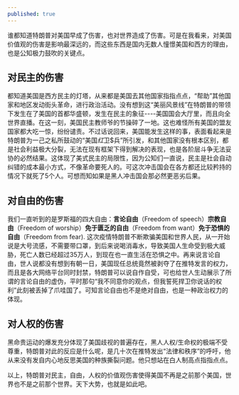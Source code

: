 ```yaml
---
published: true
---
```

谁都知道特朗普对美国早成了伤害，也对世界造成了伤害。可是在我看来，对美国价值观的伤害是影响最深远的，而这些东西是国内无数人憧憬美国和西方的理由，也是公知极力鼓吹的关键点。


## 对民主的伤害

都知道美国是西方民主的灯塔，从来都是美国去其他国家指指点点，“帮助”其他国家和地区发动街头革命，进行政治活动。没有想到这“美丽风景线”在特朗普的带领下发生在了美国的首都华盛顿，发生在民主的象征----美国国会大厅里，而且向全世界直播。在这一刻，美国民主教师爷的节操碎了一地。这也难怪所有美国的盟友国家都大吃一惊，纷纷谴责。不过话说回来，美国能发生这样的事，表面看起来是特朗普为一己之私所鼓动的“美国$红$卫$兵”所引发，和其他国家没有根本区别，都是社会利益极大分裂，无法在现有框架下得到解决的表现，也是各阶层斗争无法妥协的必然结果。这体现了美式民主的局限性，因为公知们一直说，民主是社会自动纠错的成本最小方式，不像革命要死人的。可这次冲击国会在各方都还比较矜持的情况下就死了5个人。可想而知如果是黑人冲击国会那必然更恶劣后果。


## 对自由的伤害

我们一直听到的是罗斯福的四大自由：**言论自由**（Freedom of speech）**宗教自由**（Freedom of worship）**免于匮乏的自由**（Freedom from want）**免于恐惧的自由**（Freedom from fear). 这次疫情特朗普不断欺骗美国和世界人民，从一开始说是大号流感，不需要带口罩，到后来说喝消毒水，导致美国人生命受到极大威胁，死亡人数已经超过35万人，到现在也一直生活在恐惧之中。再来说言论自由，世人说都没有想到有朝一日，美国现任总统竟然被剥夺了在推特发言的权力，而且是各大网络平台同时封禁，特朗普可以说自作自受，可也给世人生动展示了所谓的言论自由的虚伪，平时那句“我不同意你的观点，但我誓死捍卫你说话的权利”此刻被丢掉了爪哇国了。可知言论自由也不是绝对自由，也是一种政治权力的体现。

## 对人权的伤害

黑命贵运动的爆发充分体现了美国歧视的普遍存在，黑人人权/生命权的极端不受尊重，特朗普对此的反应是什么呢，是几十次在推特发出“法律和秩序”的呼吁，他从来没有发自内心地反思美国的种族撕裂问题。他只想站在白人制高点指指点点。

以上，特朗普对民主，自由，人权的价值观伤害使得美国不再是之前那个美国，世界也不是之前那个世界。天下大势，也就是如此吧。
